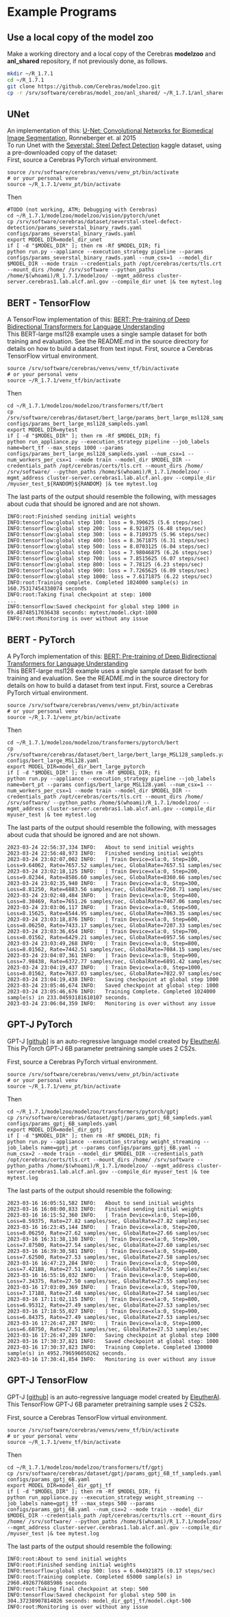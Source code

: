 # Example Programs

## Use a local copy of the model zoo
Make a working directory and a local copy of the Cerebras **modelzoo** and **anl_shared** repository, if not previously done, as follows.

```bash
mkdir ~/R_1.7.1
cd ~/R_1.7.1
git clone https://github.com/Cerebras/modelzoo.git
cp -r /srv/software/cerebras/model_zoo/anl_shared/ ~/R_1.7.1/anl_shared
```

## UNet

An implementation of this: [U-Net: Convolutional Networks for Biomedical Image Segmentation](https://arxiv.org/pdf/1505.04597.pdf), Ronneberger et.  al 2015<br>
To run Unet with the <a href="https://www.kaggle.com/c/severstal-steel-defect-detection">Severstal: Steel Defect Detection</a> kaggle dataset, using a pre-downloaded copy of the dataset:<br>
First, source a Cerebras PyTorch virtual environment.

```console
source /srv/software/cerebras/venvs/venv_pt/bin/activate
# or your personal venv
source ~/R_1.7.1/venv_pt/bin/activate
```

Then

```console
#TODO (not working, ATM; Debugging with Cerebras)
cd ~/R_1.7.1/modelzoo/modelzoo/vision/pytorch/unet
cp /srv/software/cerebras/dataset/severstal-steel-defect-detection/params_severstal_binary_rawds.yaml configs/params_severstal_binary_rawds.yaml
export MODEL_DIR=model_dir_unet
if [ -d "$MODEL_DIR" ]; then rm -Rf $MODEL_DIR; fi
python run.py --appliance --execution_strategy pipeline --params configs/params_severstal_binary_rawds.yaml --num_csx=1  --model_dir $MODEL_DIR --mode train --credentials_path /opt/cerebras/certs/tls.crt --mount_dirs /home/ /srv/software --python_paths /home/$(whoami)/R_1.7.1/modelzoo/ --mgmt_address cluster-server.cerebras1.lab.alcf.anl.gov --compile_dir unet |& tee mytest.log
```

## BERT - TensorFlow

A TensorFlow implementation of this: [BERT: Pre-training of Deep Bidirectional Transformers for Language Understanding](https://arxiv.org/abs/1810.04805)<br>
This BERT-large msl128 example uses a single sample dataset for both training and evaluation. See the README.md in the source directory for details on how to build a dataset from text input.
First, source a Cerebras TensorFlow virtual environment.

```console
source /srv/software/cerebras/venvs/venv_tf/bin/activate
# or your personal venv
source ~/R_1.7.1/venv_tf/bin/activate
```

Then

```console
cd ~/R_1.7.1/modelzoo/modelzoo/transformers/tf/bert
cp /srv/software/cerebras/dataset/bert_large/params_bert_large_msl128_sampleds.yaml configs/params_bert_large_msl128_sampleds.yaml
export MODEL_DIR=mytest
if [ -d "$MODEL_DIR" ]; then rm -Rf $MODEL_DIR; fi
python run_appliance.py --execution_strategy pipeline --job_labels name=bert_tf --max_steps 1000 --params configs/params_bert_large_msl128_sampleds.yaml --num_csx=1 --num_workers_per_csx=1 --mode train --model_dir $MODEL_DIR --credentials_path /opt/cerebras/certs/tls.crt --mount_dirs /home/ /srv/software/ --python_paths /home/$(whoami)/R_1.7.1/modelzoo/ --mgmt_address cluster-server.cerebras1.lab.alcf.anl.gov --compile_dir /myuser_test_${RANDOM}${RANDOM} |& tee mytest.log
```

The last parts of the output should resemble the following, with messages about cuda that should be ignored and are not shown.

```console
INFO:root:Finished sending initial weights
INFO:tensorflow:global step 100: loss = 9.390625 (5.6 steps/sec)
INFO:tensorflow:global step 200: loss = 8.921875 (6.48 steps/sec)
INFO:tensorflow:global step 300: loss = 8.7109375 (5.96 steps/sec)
INFO:tensorflow:global step 400: loss = 8.3671875 (6.31 steps/sec)
INFO:tensorflow:global step 500: loss = 8.0703125 (6.04 steps/sec)
INFO:tensorflow:global step 600: loss = 7.98046875 (6.26 steps/sec)
INFO:tensorflow:global step 700: loss = 7.8515625 (6.07 steps/sec)
INFO:tensorflow:global step 800: loss = 7.78125 (6.23 steps/sec)
INFO:tensorflow:global step 900: loss = 7.7265625 (6.09 steps/sec)
INFO:tensorflow:global step 1000: loss = 7.6171875 (6.22 steps/sec)
INFO:root:Training complete. Completed 1024000 sample(s) in 160.75317454338074 seconds
INFO:root:Taking final checkpoint at step: 1000
...
INFO:tensorflow:Saved checkpoint for global step 1000 in 69.48748517036438 seconds: mytest/model.ckpt-1000
INFO:root:Monitoring is over without any issue
```
<!--- Appears to not have been ported to 1.7.1
## BraggNN
An implementation of this: [BraggNN: fast X-ray Bragg peak analysis using deep
learning](https://journals.iucr.org/m/issues/2022/01/00/fs5198/fs5198.pdf)<br>
The BraggNN model has two versions:<br>
1) Convolution only - this version does not include the non-local attention block<br>
2) Nonlocal - This version includes the nonlocal attention block as described in  <br>
[https://arxiv.org/pdf/1711.07971.pdf](https://arxiv.org/pdf/1711.07971.pdf)

```console
TODO
cd ~/R_1.7.1/anl_shared/braggnn/tf
# This yaml has a correct path to a BraggNN dataset
cp /srv/software/cerebras/dataset/BraggN/params_bragg_nonlocal_sampleds.yaml configs/params_bragg_nonlocal_sampleds.yaml
export MODEL_DIR=model_dir_braggnn
if [ -d "$MODEL_DIR" ]; then rm -Rf $MODEL_DIR; fi
```
--->

## BERT - PyTorch

A PyTorch implementation of this: [BERT: Pre-training of Deep Bidirectional Transformers for Language Understanding](https://arxiv.org/abs/1810.04805)<br>
This BERT-large msl128 example uses a single sample dataset for both training and evaluation. See the README.md in the source directory for details on how to build a dataset from text input.
First, source a Cerebras PyTorch virtual environment.

```console
source /srv/software/cerebras/venvs/venv_pt/bin/activate
# or your personal venv
source ~/R_1.7.1/venv_pt/bin/activate
```

Then

```console
cd ~/R_1.7.1/modelzoo/modelzoo/transformers/pytorch/bert
cp /srv/software/cerebras/dataset/bert_large/bert_large_MSL128_sampleds.yaml configs/bert_large_MSL128.yaml
export MODEL_DIR=model_dir_bert_large_pytorch
if [ -d "$MODEL_DIR" ]; then rm -Rf $MODEL_DIR; fi
python run.py --appliance --execution_strategy pipeline --job_labels name=bert_pt --params configs/bert_large_MSL128.yaml --num_csx=1 --num_workers_per_csx=1 --mode train --model_dir $MODEL_DIR --credentials_path /opt/cerebras/certs/tls.crt --mount_dirs /home/ /srv/software/ --python_paths /home/$(whoami)/R_1.7.1/modelzoo/ --mgmt_address cluster-server.cerebras1.lab.alcf.anl.gov --compile_dir myuser_test |& tee mytest.log
```

The last parts of the output should resemble the following, with messages about cuda that should be ignored and are not shown.

```console
2023-03-24 22:56:37,334 INFO:   About to send initial weights
2023-03-24 22:56:48,973 INFO:   Finished sending initial weights
2023-03-24 23:02:07,002 INFO:   | Train Device=xla:0, Step=100, Loss=9.64062, Rate=7657.52 samples/sec, GlobalRate=7657.51 samples/sec
2023-03-24 23:02:18,125 INFO:   | Train Device=xla:0, Step=200, Loss=9.02344, Rate=8586.60 samples/sec, GlobalRate=8360.66 samples/sec
2023-03-24 23:02:35,940 INFO:   | Train Device=xla:0, Step=300, Loss=8.81250, Rate=6883.56 samples/sec, GlobalRate=7260.71 samples/sec
2023-03-24 23:02:48,484 INFO:   | Train Device=xla:0, Step=400, Loss=8.30469, Rate=7651.26 samples/sec, GlobalRate=7467.06 samples/sec
2023-03-24 23:03:06,117 INFO:   | Train Device=xla:0, Step=500, Loss=8.15625, Rate=6544.95 samples/sec, GlobalRate=7063.35 samples/sec
2023-03-24 23:03:18,876 INFO:   | Train Device=xla:0, Step=600, Loss=8.06250, Rate=7433.17 samples/sec, GlobalRate=7207.33 samples/sec
2023-03-24 23:03:36,654 INFO:   | Train Device=xla:0, Step=700, Loss=8.01562, Rate=6429.21 samples/sec, GlobalRate=6957.56 samples/sec
2023-03-24 23:03:49,268 INFO:   | Train Device=xla:0, Step=800, Loss=8.01562, Rate=7442.51 samples/sec, GlobalRate=7084.15 samples/sec
2023-03-24 23:04:07,361 INFO:   | Train Device=xla:0, Step=900, Loss=7.98438, Rate=6372.77 samples/sec, GlobalRate=6891.42 samples/sec
2023-03-24 23:04:19,437 INFO:   | Train Device=xla:0, Step=1000, Loss=8.01562, Rate=7637.03 samples/sec, GlobalRate=7022.97 samples/sec
2023-03-24 23:04:19,438 INFO:   Saving checkpoint at global step 1000
2023-03-24 23:05:46,674 INFO:   Saved checkpoint at global step: 1000
2023-03-24 23:05:46,676 INFO:   Training Complete. Completed 1024000 sample(s) in 233.04593181610107 seconds.
2023-03-24 23:06:04,359 INFO:   Monitoring is over without any issue
```

## GPT-J PyTorch

GPT-J [[github]](https://github.com/kingoflolz/mesh-transformer-jax) is an auto-regressive language model created by [EleutherAI](https://www.eleuther.ai/).
This PyTorch GPT-J 6B parameter pretraining sample uses 2 CS2s.

First, source a Cerebras PyTorch virtual environment.

```console
source /srv/software/cerebras/venvs/venv_pt/bin/activate
# or your personal venv
source ~/R_1.7.1/venv_pt/bin/activate
```

Then

```console
cd ~/R_1.7.1/modelzoo/modelzoo/transformers/pytorch/gptj
cp /srv/software/cerebras/dataset/gptj/params_gptj_6B_sampleds.yaml configs/params_gptj_6B_sampleds.yaml
export MODEL_DIR=model_dir_gptj
if [ -d "$MODEL_DIR" ]; then rm -Rf $MODEL_DIR; fi
python run.py --appliance --execution_strategy weight_streaming --job_labels name=gptj_pt --params configs/params_gptj_6B.yaml --num_csx=2 --mode train --model_dir $MODEL_DIR --credentials_path /opt/cerebras/certs/tls.crt --mount_dirs /home/ /srv/software --python_paths /home/$(whoami)/R_1.7.1/modelzoo/ --mgmt_address cluster-server.cerebras1.lab.alcf.anl.gov --compile_dir myuser_test |& tee mytest.log
```

The last parts of the output should resemble the following:

```console
2023-03-16 16:05:51,582 INFO:   About to send initial weights
2023-03-16 16:08:00,833 INFO:   Finished sending initial weights
2023-03-16 16:15:52,360 INFO:   | Train Device=xla:0, Step=100, Loss=8.59375, Rate=27.82 samples/sec, GlobalRate=27.82 samples/sec
2023-03-16 16:23:45,144 INFO:   | Train Device=xla:0, Step=200, Loss=8.06250, Rate=27.62 samples/sec, GlobalRate=27.66 samples/sec
2023-03-16 16:31:38,130 INFO:   | Train Device=xla:0, Step=300, Loss=7.87500, Rate=27.54 samples/sec, GlobalRate=27.60 samples/sec
2023-03-16 16:39:30,581 INFO:   | Train Device=xla:0, Step=400, Loss=7.62500, Rate=27.53 samples/sec, GlobalRate=27.58 samples/sec
2023-03-16 16:47:23,284 INFO:   | Train Device=xla:0, Step=500, Loss=7.42188, Rate=27.51 samples/sec, GlobalRate=27.56 samples/sec
2023-03-16 16:55:16,032 INFO:   | Train Device=xla:0, Step=600, Loss=7.34375, Rate=27.50 samples/sec, GlobalRate=27.55 samples/sec
2023-03-16 17:03:09,369 INFO:   | Train Device=xla:0, Step=700, Loss=7.17188, Rate=27.48 samples/sec, GlobalRate=27.54 samples/sec
2023-03-16 17:11:02,115 INFO:   | Train Device=xla:0, Step=800, Loss=6.95312, Rate=27.49 samples/sec, GlobalRate=27.53 samples/sec
2023-03-16 17:18:55,027 INFO:   | Train Device=xla:0, Step=900, Loss=6.84375, Rate=27.49 samples/sec, GlobalRate=27.53 samples/sec
2023-03-16 17:26:47,287 INFO:   | Train Device=xla:0, Step=1000, Loss=6.68750, Rate=27.51 samples/sec, GlobalRate=27.53 samples/sec
2023-03-16 17:26:47,289 INFO:   Saving checkpoint at global step 1000
2023-03-16 17:30:37,821 INFO:   Saved checkpoint at global step: 1000
2023-03-16 17:30:37,823 INFO:   Training Complete. Completed 130000 sample(s) in 4952.796596050262 seconds.
2023-03-16 17:30:41,854 INFO:   Monitoring is over without any issue
```

## GPT-J TensorFlow

GPT-J [[github]](https://github.com/kingoflolz/mesh-transformer-jax) is an auto-regressive language model created by [EleutherAI](https://www.eleuther.ai/).
This TensorFlow GPT-J 6B parameter pretraining sample uses 2 CS2s.

First, source a Cerebras TensorFlow virtual environment.

```console
source /srv/software/cerebras/venvs/venv_tf/bin/activate
# or your personal venv
source ~/R_1.7.1/venv_tf/bin/activate
```

Then

```console
cd ~/R_1.7.1/modelzoo/modelzoo/transformers/tf/gptj
cp /srv/software/cerebras/dataset/gptj/params_gptj_6B_tf_sampleds.yaml configs/params_gptj_6B.yaml
export MODEL_DIR=model_dir_gptj_tf
if [ -d "$MODEL_DIR" ]; then rm -Rf $MODEL_DIR; fi
python run_appliance.py --execution_strategy weight_streaming --job_labels name=gptj_tf --max_steps 500 --params configs/params_gptj_6B.yaml --num_csx=2 --mode train --model_dir $MODEL_DIR --credentials_path /opt/cerebras/certs/tls.crt --mount_dirs /home/ /srv/software/ --python_paths /home/$(whoami)/R_1.7.1/modelzoo/ --mgmt_address cluster-server.cerebras1.lab.alcf.anl.gov --compile_dir /myuser_test |& tee mytest.log
```

The last parts of the output should resemble the following:

```console
INFO:root:About to send initial weights
INFO:root:Finished sending initial weights
INFO:tensorflow:global step 500: loss = 6.044921875 (0.17 steps/sec)
INFO:root:Training complete. Completed 65000 sample(s) in 2960.4926776885986 seconds
INFO:root:Taking final checkpoint at step: 500
INFO:tensorflow:Saved checkpoint for global step 500 in 304.37238907814026 seconds: model_dir_gptj_tf/model.ckpt-500
INFO:root:Monitoring is over without any issue
```
